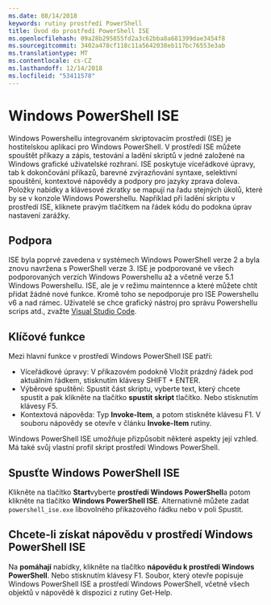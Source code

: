 ```yaml
---
ms.date: 08/14/2018
keywords: rutiny prostředí PowerShell
title: Úvod do prostředí PowerShell ISE
ms.openlocfilehash: 09a28b295855fd2a3c62bba8a681399dae3454f8
ms.sourcegitcommit: 3402a478cf118c11a5642038eb117bc76553e3ab
ms.translationtype: MT
ms.contentlocale: cs-CZ
ms.lasthandoff: 12/14/2018
ms.locfileid: "53411578"
---
```

# <a name="the-windows-powershell-ise"></a>Windows PowerShell ISE

Windows Powershellu integrovaném skriptovacím prostředí (ISE) je hostitelskou aplikaci pro Windows PowerShell. V prostředí ISE můžete spouštět příkazy a zápis, testování a ladění skriptů v jedné založené na Windows grafické uživatelské rozhraní. ISE poskytuje víceřádkové úpravy, tab k dokončování příkazů, barevné zvýrazňování syntaxe, selektivní spouštění, kontextové nápovědy a podpory pro jazyky zprava doleva. Položky nabídky a klávesové zkratky se mapují na řadu stejných úkolů, které by se v konzole Windows Powershellu. Například při ladění skriptu v prostředí ISE, kliknete pravým tlačítkem na řádek kódu do podokna úprav nastavení zarážky.

## <a name="support"></a>Podpora

ISE byla poprvé zavedena v systémech Windows PowerShell verze 2 a byla znovu navržena s PowerShell verze 3. ISE je podporované ve všech podporovaných verzích Windows Powershellu až a včetně verze 5.1 Windows Powershellu. ISE, ale je v režimu maintennce a které můžete chtít přidat žádné nové funkce.
Kromě toho se nepodporuje pro ISE Powershellu v6 a nad rámec. Uživatelé se chce grafický nástroj pro správu Powershellu scrips atd., zvažte [Visual Studio Code](https://code.visualstudio.com/).

## <a name="key-features"></a>Klíčové funkce

Mezi hlavní funkce v prostředí Windows PowerShell ISE patří:

- Víceřádkové úpravy: V příkazovém podokně Vložit prázdný řádek pod aktuálním řádkem, stisknutím klávesy SHIFT + ENTER.
- Výběrové spuštění: Spustit část skriptu, vyberte text, který chcete spustit a pak klikněte na tlačítko **spustit skript** tlačítko. Nebo stisknutím klávesy F5.
- Kontextová nápověda: Typ **Invoke-Item**, a potom stiskněte klávesu F1. V souboru nápovědy se otevře v článku **Invoke-Item** rutiny.

Windows PowerShell ISE umožňuje přizpůsobit některé aspekty její vzhled. Má také svůj vlastní profil skript prostředí Windows PowerShell.

## <a name="to-start-the-windows-powershell-ise"></a>Spusťte Windows PowerShell ISE

Klikněte na tlačítko **Start**vyberte **prostředí Windows PowerShell**a potom klikněte na tlačítko **Windows PowerShell ISE**.
Alternativně můžete zadat `powershell_ise.exe` libovolného příkazového řádku nebo v poli Spustit.

## <a name="to-get-help-in-the-windows-powershell-ise"></a>Chcete-li získat nápovědu v prostředí Windows PowerShell ISE

Na **pomáhají** nabídky, klikněte na tlačítko **nápovědu k prostředí Windows PowerShell**. Nebo stisknutím klávesy F1. Soubor, který otevře popisuje Windows PowerShell ISE a prostředí Windows PowerShell, včetně všech objektů v nápovědě k dispozici z rutiny Get-Help.
